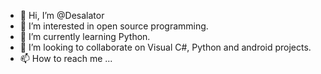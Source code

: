 - 👋 Hi, I’m @Desalator
- 👀 I’m interested in open source programming.
- 🌱 I’m currently learning Python.
- 💞️ I’m looking to collaborate on Visual C#, Python and android projects.
- 📫 How to reach me ...

<!---
Desalator/Desalator is a ✨ special ✨ repository because its `README.md` (this file) appears on your GitHub profile.
You can click the Preview link to take a look at your changes.
--->

